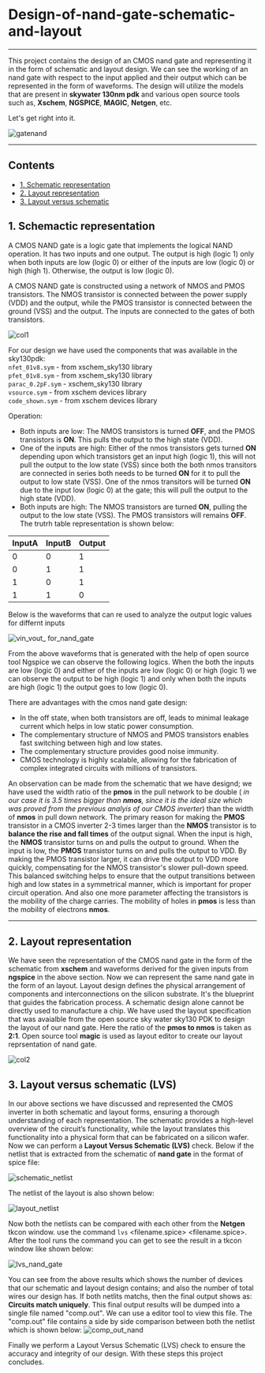 # Design-of-nand-gate-schematic-and-layout
---
This project contains the design of an CMOS nand gate and representing it in the form of schematic and layout design. We can see the working of an nand gate with respect to the input applied and their output which can be represented in the form of waveforms. The design will utilize the models that are present in __skywater 130nm pdk__ and various open source tools such as, __Xschem__, __NGSPICE__, __MAGIC__, __Netgen__, etc.

Let's get right into it.

![gatenand](https://github.com/user-attachments/assets/0def82a9-9c16-455a-a6b2-86428f18377e)

---
## Contents
- [1. Schematic representation](#1-Schematic-representation)
- [2. Layout representation](#2-Layout-representation)
- [3. Layout versus schematic](#4-Layout-versus-schematic)

## 1. Schemactic representation

A CMOS NAND gate is a logic gate that implements the logical NAND operation. It has two inputs and one output. The output is high (logic 1) only when both inputs are low (logic 0) or either of the inputs are low (logic 0) or high (high 1). Otherwise, the output is low (logic 0).

A CMOS NAND gate is constructed using a network of NMOS and PMOS transistors. The NMOS transistor is connected between the power supply (VDD) and the output, while the PMOS transistor is connected between the ground (VSS) and the output. The inputs are connected to the gates of both transistors.

![col1](https://github.com/user-attachments/assets/5474ef6f-1792-474a-9a77-e0c8d29f46a3)

For our design we have used the components that was available in the sky130pdk:<br>
```nfet_01v8.sym``` - from xschem_sky130 library<br>
```pfet_01v8.sym``` - from xschem_sky130 library<br>
```parac_0.2pF.sym``` - xschem_sky130 library<br>
```vsource.sym``` - from xschem devices library<br>
```code_shown.sym``` - from xschem devices library<br>

Operation:
* Both inputs are low: The NMOS transistors is turned **OFF**, and the PMOS transistors is **ON**. This pulls the output to the high state (VDD).
* One of the inputs are high: Either of the nmos transistors gets turned **ON** depending upon which transistors get an input high (logic 1), this will not pull the output to the low state (VSS) since both the both nmos transitors are connected in series both needs to be turned **ON** for it to pull the output to low state (VSS). One of the nmos transitors will be turned **ON** due to the input low (logic 0) at the gate; this will pull the output to the high state (VDD). 
* Both inputs are high: The NMOS transistors are turned **ON**, pulling the output to the low state (VSS). The PMOS transistors will remains **OFF**.
The trutrh table representation is shown below:

| InputA  | InputB | Output | 
|---------|------- | ------ |
|    0    |    0   |    1   | 
|    0    |    1   |    1   |
|    1    |    0   |    1   |
|    1    |    1   |    0   |

Below is the waveforms that can re used to analyze the output logic values for differnt inputs

![vin_vout_ for_nand_gate](https://github.com/user-attachments/assets/37c9129e-d9ee-4f98-bc52-44cbfb283751)

From the above waveforms that is generated with the help of open source tool Ngspice we can observe the following logics. When the both the inputs are low (logic 0) and either of the inputs are low (logic 0) or high (logic 1) we can observe the output to be high (logic 1) and only when both the inputs are high (logic 1) the output goes to low (logic 0).

There are advantages with the cmos nand gate design:
* In the off state, when both transistors are off, leads to minimal leakage current which helps in low static power consumption.
* The complementary structure of NMOS and PMOS transistors enables fast switching between high and low states.
* The complementary structure provides good noise immunity.
* CMOS technology is highly scalable, allowing for the fabrication of complex integrated circuits with millions of transistors.

An observation can be made from the schematic that we have designd; we have used the width ratio of the **pmos** in the pull network to be double ( _in our case it is 3.5 times bigger than **nmos**, since it is the ideal size which was proved from the previous analyis of our CMOS inverter_) than the width of **nmos** in pull down network. The primary reason for making the **PMOS** transistor in a CMOS inverter 2-3 times larger than the **NMOS** transistor is to **balance the rise and fall times** of the output signal.
When the input is high, the **NMOS** transistor turns on and pulls the output to ground. When the input is low, the **PMOS** transistor turns on and pulls the output to VDD. By making the PMOS transistor larger, it can drive the output to VDD more quickly, compensating for the NMOS transistor's slower pull-down speed. This balanced switching helps to ensure that the output transitions between high and low states in a symmetrical manner, which is important for proper circuit operation. And also one more parameter affecting the transistors is the mobility of the charge carries. The mobility of holes in **pmos** is less than the mobility of electrons **nmos**.

---

## 2. Layout representation

We have seen the representation of the CMOS nand gate in the form of the schematic from **xschem** and waveforms derived for the given inputs from **ngspice** in the above section. Now we can represent the same nand gate in the form of an layout. Layout design defines the physical arrangement of components and interconnections on the silicon substrate. It's the blueprint that guides the fabrication process. A schematic design alone cannot be directly used to manufacture a chip.
We have used the layout specification that was avaialble from the open source sky water sky130 PDK to design the layout of our nand gate. Here the ratio of the **pmos to nmos** is taken as **2:1**. Open source tool **magic** is used as layout editor to create our layout reprsentation of nand gate.

![col2](https://github.com/user-attachments/assets/5096747c-ce2e-4357-b5bb-c3d5ececb45c)

## 3. Layout versus schematic (LVS)

In our above sections we have discussed and represented the CMOS inverter in both schematic and layout forms, ensuring a thorough understanding of each representation. The schematic provides a high-level overview of the circuit’s functionality, while the layout translates this functionality into a physical form that can be fabricated on a silicon wafer. Now we can perform a **Layout Versus Schematic (LVS)** check. 
Below if the netlist that is extracted from the schematic of **nand gate** in the format of spice file:

![schematic_netlist](https://github.com/user-attachments/assets/3d728a03-8856-4576-8646-2504298aafe8)

The netlist of the layout is also shown below:

![layout_netlist](https://github.com/user-attachments/assets/55297851-29e8-4520-afa8-648feb58fae5)

Now both the netlists can be compared with each other from the **Netgen** tkcon window. use the command ```lvs``` <filename.spice> <filename.spice>. 
After the tool runs the command you can get to see the result in a tkcon window like shown below:

![lvs_nand_gate](https://github.com/user-attachments/assets/338612f8-0f1f-459e-b4dc-69279cc30cff)

You can see from the above results which shows the number of devices that our schematic and layout design contains; and also the number of total wires our design has. If both netlits matchs, then the final output shows as: **Circuits match uniquely**. This final output results will be dumped into a single file named "comp.out". We can use a editor tool to view this file. The "comp.out" file contains a side by side comparison between both the netlist which is shown below:
![comp_out_nand](https://github.com/user-attachments/assets/0513a905-74d3-4306-af14-a71b450d4730)

Finally we perform a Layout Versus Schematic (LVS) check to ensure the accuracy and integrity of our design. With these steps this project concludes.

